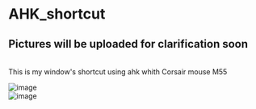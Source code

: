# AHK_shortcut
<h2>Pictures will be uploaded for clarification soon </h2> <br>
This is my window's shortcut using ahk whith Corsair mouse M55 <br>


![image](https://user-images.githubusercontent.com/108789992/195885087-8e053200-9f6f-4a08-a3bd-098123238ebd.png)<br>
![image](https://user-images.githubusercontent.com/108789992/195885208-6486d845-26c6-44c0-81b2-255a1abaa977.png)
